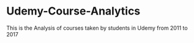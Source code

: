 # Udemy-Course-Analytics
This is the Analysis of courses taken by students in Udemy from 2011 to 2017
